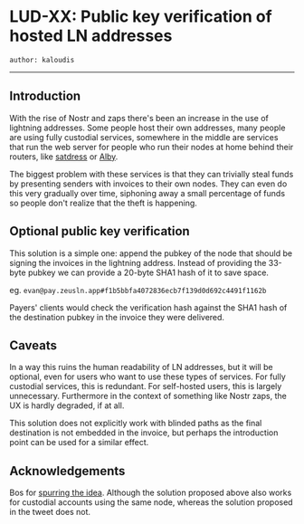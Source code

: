LUD-XX: Public key verification of hosted LN addresses
=====================================================

`author: kaloudis`

---

## Introduction

With the rise of Nostr and zaps there's been an increase in the use of lightning addresses. Some people host their own addresses, many people are using fully custodial services, somewhere in the middle are services that run the web server for people who run their nodes at home behind their routers, like [satdress](https://github.com/nbd-wtf/satdress) or [Alby](https://guides.getalby.com/overall-guide/alby-lightning-wallet/features/connect-your-own-node-to-your-alby-account).

The biggest problem with these services is that they can trivially steal funds by presenting senders with invoices to their own nodes. They can even do this very gradually over time, siphoning away a small percentage of funds so people don't realize that the theft is happening.

## Optional public key verification

This solution is a simple one: append the pubkey of the node that should be signing the invoices in the lightning address. Instead of providing the 33-byte pubkey we can provide a 20-byte SHA1 hash of it to save space.

eg. `evan@pay.zeusln.app#f1b5bbfa4072836ecb7f139d0d692c4491f1162b`

Payers' clients would check the verification hash against the SHA1 hash of the destination pubkey in the invoice they were delivered.

## Caveats

In a way this ruins the human readability of LN addresses, but it will be optional, even for users who want to use these types of services. For fully custodial services, this is redundant. For self-hosted users, this is largely unnecessary. Furthermore in the context of something like Nostr zaps, the UX is hardly degraded, if at all.

This solution does not explicitly work with blinded paths as the final destination is not embedded in the invoice, but perhaps the introduction point can be used for a similar effect.

## Acknowledgements

Bos for [spurring the idea](https://twitter.com/alexbosworth/status/1630309388446748672). Although the solution proposed above also works for custodial accounts using the same node, whereas the solution proposed in the tweet does not.
